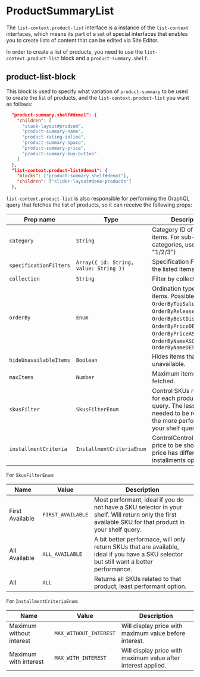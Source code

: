 # ProductSummaryList

The `list-context.product-list` interface is a instance of the `list-context` interfaces, which means its part of a set of special interfaces that enables you to create lists of content that can be edited via Site Editor.

In order to create a list of products, you need to use the `list-context.product-list` block and a `product-summary.shelf`.

## product-list-block

This block is used to specify what variation of `product-summary` to be used to create the list of products, and the `list-context.product-list` you want as follows:

```json
  "product-summary.shelf#demo1": {
    "children": [
      "stack-layout#prodsum",
      "product-summary-name",
      "product-rating-inline",
      "product-summary-space",
      "product-summary-price",
      "product-summary-buy-button"
    ]
  },
  "list-context.product-list#demo1": {
    "blocks": ["product-summary.shelf#demo1"],
    "children": ["slider-layout#demo-products"]
  },
```

`list-context.product-list` is also responsible for performing the GraphQL query that fetches the list of products, so it can receive the following props:

| Prop name              | Type                                   | Description                                                                                                                                                                                                                               | Default value |
| ---------------------- | -------------------------------------- | ----------------------------------------------------------------------------------------------------------------------------------------------------------------------------------------------------------------------------------------- | ------------- |
| `category`             | `String`                               | Category ID of the listed items. For sub-categories, use "/" (e.g. "1/2/3")                                                                                                                                                               | -             |
| `specificationFilters` | `Array({ id: String, value: String })` | Specification Filters of the listed items.                                                                                                                                                                                                | []            |
| `collection`           | `String`                               | Filter by collection.                                                                                                                                                                                                                     | -             |
| `orderBy`              | `Enum`                                 | Ordination type of the items. Possible values: `OrderByTopSaleDESC`, `OrderByReleaseDateDESC`, `OrderByBestDiscountDESC`, `OrderByPriceDESC`, `OrderByPriceASC`, `OrderByNameASC`, `OrderByNameDESC` | `OrderByTopSaleDESC`          |
| `hideUnavailableItems` | `Boolean`                              | Hides items that are unavailable.                                                                                                                                                                                                         | `false`       |
| `maxItems` | `Number`                              | Maximum items to be fetched.                                                                                                                                                                                                         | `10`       |
| `skusFilter`               | `SkusFilterEnum`                 | Control SKUs returned for each product in the query. The less SKUs needed to be returned, the more performant your shelf query will be.                                                                                                    | `"ALL_AVAILABLE"` |
| `installmentCriteria`               | `InstallmentCriteriaEnum`                 | ControlControl what price to be shown when price has different installments options.                                                                                                    | `"MAX_WITHOUT_INTEREST"` |

For `SkusFilterEnum`:

| Name | Value | Description |
| ---- | ----- | ----------- |
| First Available | `FIRST_AVAILABLE` | Most performant, ideal if you do not have a SKU selector in your shelf. Will return only the first available SKU for that product in your shelf query. |
| All Available | `ALL_AVAILABLE` | A bit better performace, will only return SKUs that are available, ideal if you have a SKU selector but still want a better performance. |
| All | `ALL` | Returns all SKUs related to that product, least performant option. |

For `InstallmentCriteriaEnum`:

| Name | Value | Description |
| ---- | ----- | ----------- |
| Maximum without interest | `MAX_WITHOUT_INTEREST` | Will display price with maximum value before interest. |
| Maximum with interest | `MAX_WITH_INTEREST` | Will display price with maximum value after interest applied. |
